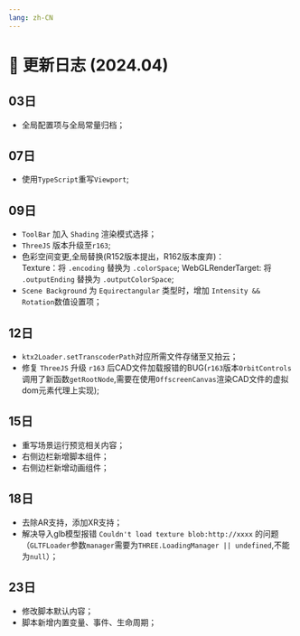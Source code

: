 ```yaml
---
lang: zh-CN
---
```


# :date: 更新日志 (2024.04)

## 03日
* 全局配置项与全局常量归档；

## 07日
* 使用`TypeScript`重写`Viewport`;

## 09日
* `ToolBar` 加入 `Shading` 渲染模式选择；
* `ThreeJS` 版本升级至`r163`;
* 色彩空间变更,全局替换(R152版本提出，R162版本废弃)： <br />
Texture：将 `.encoding` 替换为 `.colorSpace`;
WebGLRenderTarget: 将 `.outputEnding` 替换为 `.outputColorSpace`;
* `Scene Background` 为 `Equirectangular` 类型时，增加 `Intensity && Rotation`数值设置项；

## 12日
* `ktx2Loader.setTranscoderPath`对应所需文件存储至又拍云；
* 修复 `ThreeJS` 升级 `r163` 后CAD文件加载报错的BUG(`r163`版本`OrbitControls`调用了新函数`getRootNode`,需要在使用`OffscreenCanvas`渲染CAD文件的虚拟dom元素代理上实现);

## 15日
* 重写场景运行预览相关内容；
* 右侧边栏新增脚本组件；
* 右侧边栏新增动画组件；

## 18日
* 去除AR支持，添加XR支持；
* 解决导入glb模型报错 `Couldn't load texture blob:http://xxxx` 的问题（`GLTFLoader`参数`manager`需要为`THREE.LoadingManager || undefined`,不能为`null`）；

## 23日
* 修改脚本默认内容；
* 脚本新增内置变量、事件、生命周期；